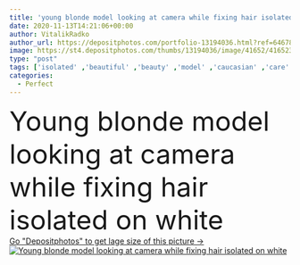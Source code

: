 ```yaml
---
title: 'young blonde model looking at camera while fixing hair isolated on white'
date: 2020-11-13T14:21:06+00:00
author: VitalikRadko
author_url: https://depositphotos.com/portfolio-13194036.html?ref=64678756
image: https://st4.depositphotos.com/thumbs/13194036/image/41652/416523164/api_thumb_450.jpg?forcejpeg=true
type: "post"
tags: ['isolated' ,'beautiful' ,'beauty' ,'model' ,'caucasian' ,'care' ,'brunette' ,'skin' ,'woman' ,'Eyeshadow' ,'makeup' ,'purity' ,'blonde' ,'perfect' ,'attractive' ,'gorgeous' ,'wellness' ,'adjust' ,'one person' ,'Studio Shot' ,'young adult' ,'lip gloss' ,'look at camera' ,'lip balm' ,'clean face' ,'fix hair' ]
categories: 
  - Perfect
---
```

<div aling="center">
            <font size="60"> Young blonde model looking at camera while fixing hair isolated on white</font>   
</div>
<div>
    <a href='https://st4.depositphotos.com/thumbs/13194036/image/41652/416523164/api_thumb_450.jpg?forcejpeg=true?ref=64678756' target=_blank > Go "Depositphotos" to get lage size of this picture ->
        <img href='https://st4.depositphotos.com/thumbs/13194036/image/41652/416523164/api_thumb_450.jpg?forcejpeg=true?ref=64678756' src='https://st4.depositphotos.com/13194036/41652/i/950/depositphotos_416523164-stock-photo-young-blonde-model-looking-camera.jpg?forcejpeg=true' alt='Young blonde model looking at camera while fixing hair isolated on white' >
    </a>
</div>

